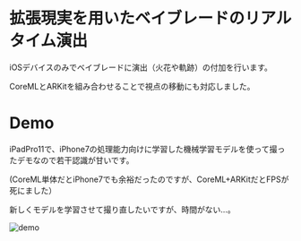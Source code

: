 # 拡張現実を用いたベイブレードのリアルタイム演出
iOSデバイスのみでベイブレードに演出（火花や軌跡）の付加を行います。

CoreMLとARKitを組み合わせることで視点の移動にも対応しました。

# Demo
iPadPro11で、iPhone7の処理能力向けに学習した機械学習モデルを使って撮ったデモなので若干認識が甘いです。

(CoreML単体だとiPhone7でも余裕だったのですが、CoreML+ARKitだとFPSが死にました）

新しくモデルを学習させて撮り直したいですが、時間がない…。

![demo](demo/demo.gif)

